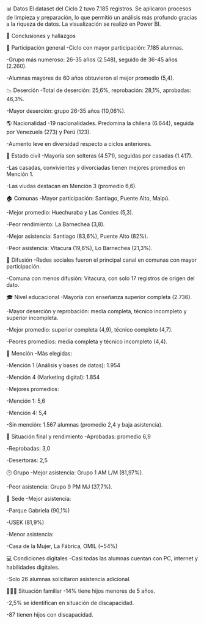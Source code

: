 📊 Datos
El dataset del Ciclo 2 tuvo 7.185 registros. Se aplicaron procesos de limpieza y preparación, lo que permitió un análisis más profundo gracias a la riqueza de datos. La visualización se realizó en Power BI.

🧩 Conclusiones y hallazgos



👥 Participación general
-Ciclo con mayor participación: 7.185 alumnas.

-Grupo más numeroso: 26-35 años (2.548), seguido de 36-45 años (2.260).

-Alumnas mayores de 60 años obtuvieron el mejor promedio (5,4).

📉 Deserción
-Total de deserción: 25,6%, reprobación: 28,1%, aprobadas: 46,3%.

-Mayor deserción: grupo 26-35 años (10,06%).

🌎 Nacionalidad
-19 nacionalidades. Predomina la chilena (6.644), seguida por Venezuela (273) y Perú (123).

-Aumento leve en diversidad respecto a ciclos anteriores.

💍 Estado civil
-Mayoría son solteras (4.571), seguidas por casadas (1.417).

-Las casadas, convivientes y divorciadas tienen mejores promedios en Mención 1.

-Las viudas destacan en Mención 3 (promedio 6,6).

🏠 Comunas
-Mayor participación: Santiago, Puente Alto, Maipú.

-Mejor promedio: Huechuraba y Las Condes (5,3).

-Peor rendimiento: La Barnechea (3,8).

-Mejor asistencia: Santiago (83,6%), Puente Alto (82%).

-Peor asistencia: Vitacura (19,6%), Lo Barnechea (21,3%).

📢 Difusión
-Redes sociales fueron el principal canal en comunas con mayor participación.

-Comuna con menos difusión: Vitacura, con solo 17 registros de origen del dato.

🎓 Nivel educacional
-Mayoría con enseñanza superior completa (2.736).

-Mayor deserción y reprobación: media completa, técnico incompleto y superior incompleta.

-Mejor promedio: superior completa (4,9), técnico completo (4,7).

-Peores promedios: media completa y técnico incompleto (4,4).

🧠 Mención
-Más elegidas:

-Mención 1 (Análisis y bases de datos): 1.954

-Mención 4 (Marketing digital): 1.854

-Mejores promedios:

-Mención 1: 5,6

-Mención 4: 5,4

-Sin mención: 1.567 alumnas (promedio 2,4 y baja asistencia).

🧾 Situación final y rendimiento
-Aprobadas: promedio 6,9

-Reprobadas: 3,0

-Desertoras: 2,5

🕒 Grupo
-Mejor asistencia: Grupo 1 AM L/M (81,97%).

-Peor asistencia: Grupo 9 PM MJ (37,7%).

🏫 Sede
-Mejor asistencia:

-Parque Gabriela (90,1%)

-USEK (81,9%)

-Menor asistencia:

-Casa de la Mujer, La Fábrica, OMIL (~54%)

💻 Condiciones digitales
-Casi todas las alumnas cuentan con PC, internet y habilidades digitales.

-Solo 26 alumnas solicitaron asistencia adicional.

👩‍👧‍👦 Situación familiar
-14% tiene hijos menores de 5 años.

-2,5% se identifican en situación de discapacidad.

-87 tienen hijos con discapacidad.

